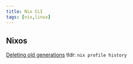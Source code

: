 ```yaml
---
title: Nix CLI
tags: [nix,linux]
---
```


## Nixos
[Deleting old generations](https://discourse.nixos.org/t/list-and-delete-nixos-generations/29637/2)
tldr: `nix profile history`

